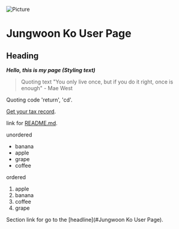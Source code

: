 ![Picture](https://www.chinalongbow.com/wp-content/uploads/2020/11/Eye-Wash-Station-A.jpg)
# Jungwoon Ko User Page
## Heading
***Hello, this is my page (Styling text)***
> Quoting text "You only live once, but if you do it right, once is enough" - Mae West

Quoting code 'return', 'cd'.

[Get your tax record](https://www.irs.gov/individuals/get-transcript).

link for [README.md](README.md).

unordered
- banana
- apple
- grape
- coffee

ordered
1. apple
2. banana
3. coffee
4. grape























Section link for go to the [headline](#Jungwoon Ko User Page).
